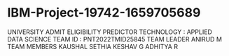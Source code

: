# IBM-Project-19742-1659705689
UNIVERSITY ADMIT ELIGIBILITY PREDICTOR
TECHNOLOGY : APPLIED DATA SCIENCE
TEAM ID : PNT2022TMID25845
TEAM LEADER
ANIRUD M
TEAM MEMBERS
KAUSHAL SETHIA
KESHAV G
ADHITYA R
